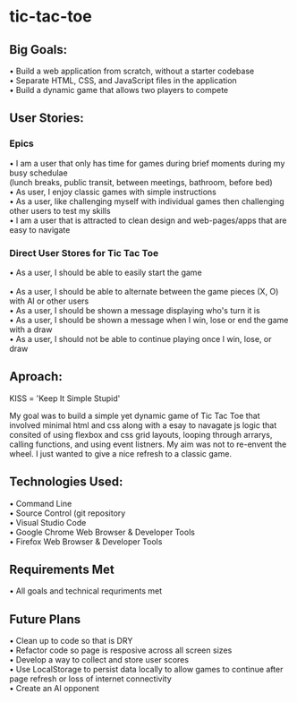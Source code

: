 # tic-tac-toe  

## Big Goals:  
• Build a web application from scratch, without a starter codebase<br>
• Separate HTML, CSS, and JavaScript files in the application<br>
• Build a dynamic game that allows two players to compete<br>

## User Stories:  

### Epics
• I am a user that only has time for games during brief moments during my busy schedulae<br> (lunch breaks, public transit, between meetings, bathroom, before bed)<br>
• As user, I enjoy classic games with simple instructions<br>
• As a user, like challenging myself with individual games then challenging other users to test my skills<br>
• I am a user that is attracted to clean design and web-pages/apps that are easy to navigate<br> 

### Direct User Stores for Tic Tac Toe
• As a user, I should be able to easily start the game<br>  
• As a user, I should be able to alternate between the game pieces (X, O) with AI or other users<br> 
• As a user, I should be shown a message displaying who's turn it is<br> 
• As a user, I should be shown a message when I win, lose or end the game with a draw<br>
• As a user, I should not be able to continue playing once I win, lose, or draw<br> 

## Aproach:
KISS = 'Keep It Simple Stupid'<br> 

My goal was to build a simple yet dynamic game of Tic Tac Toe that involved minimal html and css along with a esay to navagate js logic that consited of using flexbox and css grid layouts, looping through arrarys, calling functions, and using event listners. My aim was not to re-envent the wheel. I just wanted to give a nice refresh to a classic game.<br>

## Technologies Used:
• Command Line<br>
• Source Control (git repository<br> 
• Visual Studio Code<br>
• Google Chrome Web Browser & Developer Tools<br> 
• Firefox Web Browser & Developer Tools<br> 

## Requirements Met
• All goals and technical requriments met<br> 

## Future Plans
• Clean up to code so that is DRY<br> 
• Refactor code so page is resposive across all screen sizes<br> 
• Develop a way to collect and store user scores<br> 
• Use LocalStorage to persist data locally to allow games to continue after page refresh or loss of internet connectivity<br>
• Create an AI opponent<br> 


